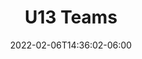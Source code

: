 ---
title: "U13 Teams"
date: 2022-02-06T14:36:02-06:00
draft: false
heading: U13 Teams
menu:
  youth:
    name: U13 Teams
    parent: premier
    url: /youth/leagues/premier/teams/
    weight: 200
---